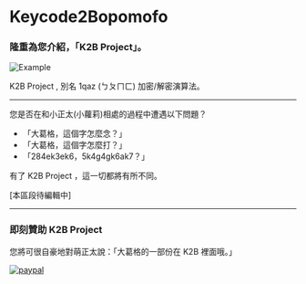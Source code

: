 # Keycode2Bopomofo

### 隆重為您介紹，「K2B Project」。

![Example](https://i.imgur.com/jlefriV.png)

K2B Project , 別名 1qaz (ㄅㄆㄇㄈ) 加密/解密演算法。

***

您是否在和小正太(小蘿莉)相處的過程中遭遇以下問題？
* 「大葛格，這個字怎麼念？」
* 「大葛格，這個字怎麼打？」
* 「284ek3ek6，5k4g4gk6ak7？」


有了 K2B Project ，這一切都將有所不同。

[本區段待編輯中]

***

### 即刻贊助 K2B Project

您將可很自豪地對萌正太說：「大葛格的一部份在 K2B 裡面哦。」

[![paypal](https://www.paypalobjects.com/en_US/i/btn/btn_donateCC_LG.gif)](https://www.paypal.com/cgi-bin/webscr?cmd=_s-xclick&hosted_button_id=38DWD84LH5D54)
